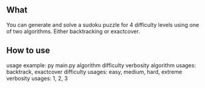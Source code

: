 ## What
You can generate and solve a sudoku puzzle for 4 difficulty levels using one of two algorithms. Either backtracking or exactcover.


## How to use
usage example: py main.py algorithm difficulty verbosity
algorithm usages: backtrack, exactcover
difficulty usages: easy, medium, hard, extreme
verbosity usages: 1, 2, 3

